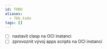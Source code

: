 ```yaml
---
id: TODO
aliases:
  - 7kb.todo
tags: []
---
```


- [ ] nastavit clasp na OCI inatanci
- [ ] zprovoznit vývoj apps scripts na OCI instanci
